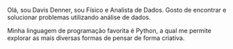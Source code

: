Olá, sou Davis Denner, sou Físico e Analista de Dados. Gosto de encontrar e solucionar problemas utilizando análise de dados. 

Minha linguagem de programação favorita é Python, a qual me permite explorar as mais diversas formas de pensar de forma criativa.  
